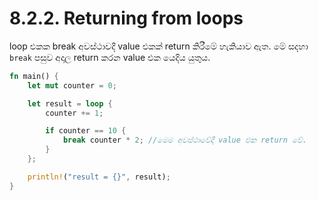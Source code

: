 # 8.2.2. Returning from loops

loop එකක break අවස්ථාවදී value එකක් return කිරීමේ හැකියාව ඇත. මේ සදහා `break` පසුව අදාල return කරන value එක යෙදිය යුතුය.

```rust
fn main() {
    let mut counter = 0;

    let result = loop {
        counter += 1;

        if counter == 10 {
            break counter * 2; //මෙම අවස්ථාවේදී value එක return වේ.
        }
    };

    println!("result = {}", result);
}
```